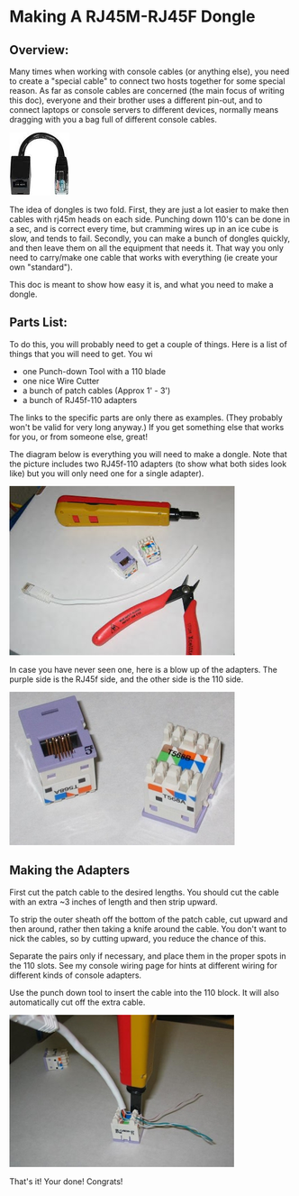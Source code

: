 # Making A RJ45M-RJ45F Dongle

## Overview:
Many times when working with console cables (or anything else), you need to create a "special cable" to connect two hosts together for some special reason. As far as console cables are concerned (the main focus of writing this doc), everyone and their brother uses a different pin-out, and to connect laptops or console servers to different devices, normally means dragging with you a bag full of different console cables.

<img src="img/dongle.jpeg">

The idea of dongles is two fold. First, they are just a lot easier to make then cables with rj45m heads on each side. Punching down 110's can be done in a sec, and is correct every time, but cramming wires up in an ice cube is slow, and tends to fail. Secondly, you can make a bunch of dongles quickly, and then leave them on all the equipment that needs it. That way you only need to carry/make one cable that works with everything (ie create your own "standard").

This doc is meant to show how easy it is, and what you need to make a dongle.

## Parts List:
To do this, you will probably need to get a couple of things. Here is a list of things that you will need to get. You wi

- one Punch-down Tool with a 110 blade
- one nice Wire Cutter
- a bunch of patch cables (Approx 1' - 3')
- a bunch of RJ45f-110 adapters

The links to the specific parts are only there as examples. (They probably won't be valid for very long anyway.) If you get something else that works for you, or from someone else, great!

The diagram below is everything you will need to make a dongle. Note that the picture includes two RJ45f-110 adapters (to show what both sides look like) but you will only need one for a single adapter). 

<img src="img/stuff-needed.jpeg">

In case you have never seen one, here is a blow up of the adapters. The purple side is the RJ45f side, and the other side is the 110 side. 

<img src="img/rj45f-110-adaptor.jpeg">

## Making the Adapters
First cut the patch cable to the desired lengths. You should cut the cable with an extra ~3 inches of length and then strip upward.

To strip the outer sheath off the bottom of the patch cable, cut upward and then around, rather then taking a knife around the cable. You don't want to nick the cables, so by cutting upward, you reduce the chance of this.

Separate the pairs only if necessary, and place them in the proper spots in the 110 slots. See my console wiring page for hints at different wiring for different kinds of console adapters.

Use the punch down tool to insert the cable into the 110 block. It will also automatically cut off the extra cable.

<img src="img/punching-down.jpeg">

That's it! Your done! Congrats!